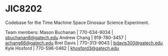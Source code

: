 # JIC8202
Codebase for the Time Machine Space Dinosaur Science Experiment.

Team members:
Mason Buchanan | 770-634-9034 | sbuchanan8@gatech.edu
Andrew Chang | 919-780-3457 | achang66@gatech.edu
Bret Davis | 770-313-9043 | bdavis300@gatech.edu
Kyle Hosford | 770-596-0462 | khosford3@gatech.edu

